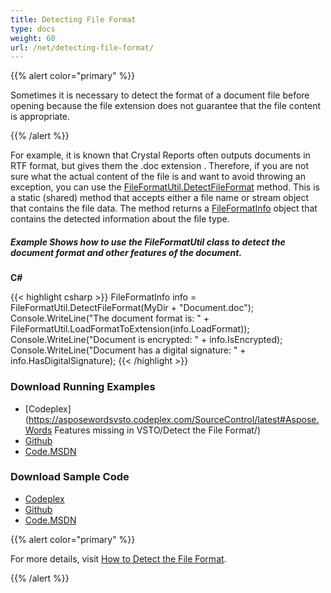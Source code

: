 ```yaml
---
title: Detecting File Format
type: docs
weight: 60
url: /net/detecting-file-format/
---
```


{{% alert color="primary" %}} 

Sometimes it is necessary to detect the format of a document file before opening because the file extension does not guarantee that the file content is appropriate.

{{% /alert %}} 

For example, it is known that Crystal Reports often outputs documents in RTF format, but gives them the .doc extension . Therefore, if you are not sure what the actual content of the file is and want to avoid throwing an exception, you can use the [FileFormatUtil.DetectFileFormat](http://www.aspose.com/docs/display/wordsnet/Aspose.Words.FileFormatUtil.DetectFileFormat+Method) method. This is a static (shared) method that accepts either a file name or stream object that contains the file data. The method returns a [FileFormatInfo](http://www.aspose.com/docs/display/wordsnet/Aspose.Words.FileFormatInfo+Class) object that contains the detected information about the file type.
##### **Example Shows how to use the FileFormatUtil class to detect the document format and other features of the document.**
**C#**

{{< highlight csharp >}}
FileFormatInfo info = FileFormatUtil.DetectFileFormat(MyDir + "Document.doc");
Console.WriteLine("The document format is: " + FileFormatUtil.LoadFormatToExtension(info.LoadFormat));
Console.WriteLine("Document is encrypted: " + info.IsEncrypted);
Console.WriteLine("Document has a digital signature: " + info.HasDigitalSignature);
{{< /highlight >}}
### **Download Running Examples**
- [Codeplex](https://asposewordsvsto.codeplex.com/SourceControl/latest#Aspose.Words Features missing in VSTO/Detect the File Format/)
- [Github](https://github.com/aspose-words/Aspose.Words-for-.NET/tree/master/Plugins/Aspose.Words%20Vs%20VSTO%20Word/Aspose.Words%20Features%20missing%20in%20VSTO/Detect%20the%20File%20Format/)
- [Code.MSDN](https://code.msdn.microsoft.com/AsposeWords-Features-bfd6167c/view/SourceCode#content)
### **Download Sample Code**
- [Codeplex](https://asposewordsvsto.codeplex.com/releases/view/619474)
- [Github](https://github.com/aspose-words/Aspose.Words-for-.NET/releases/tag/MissingFeaturesofVSTOv1.1)
- [Code.MSDN](https://code.msdn.microsoft.com/AsposeWords-Features-bfd6167c#content)

{{% alert color="primary" %}} 

For more details, visit [How to Detect the File Format](http://www.aspose.com/docs/display/wordsnet/How+to++Detect+the+File+Format).

{{% /alert %}}
